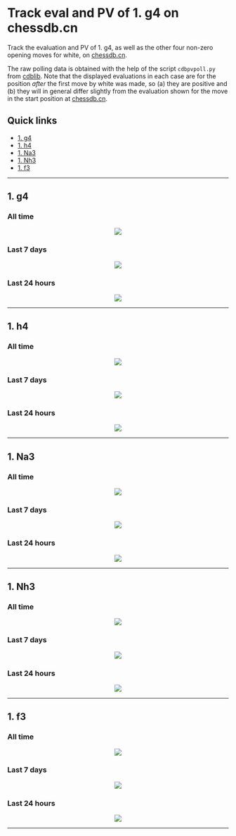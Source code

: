 # Track eval and PV of 1. g4 on chessdb.cn

Track the evaluation and PV of 1. g4, as well as the other four non-zero
opening moves for white, on [chessdb.cn](https://chessdb.cn/queryc_en/).

The raw polling data is obtained with the help of the script
`cdbpvpoll.py` from [cdblib](https://github.com/robertnurnberg/cdblib).
Note that the displayed evaluations in each case are for the position _after_ the first 
move by white was made, so (a) they are positive and (b) they will 
in general differ slightly from the evaluation shown for the move in the start
position at [chessdb.cn](https://chessdb.cn/queryc_en/).

## Quick links
* [1. g4](#g4)
* [1. h4](#h4)
* [1. Na3](#Na3)
* [1. Nh3](#Nh3)
* [1. f3](#f3)

---

## <a id="g4"></a>1. g4

### All time 
<p align="center"> <img src="images/g4.png?raw=true"> </p>

### Last 7 days 
<p align="center"> <img src="images/g4week.png?raw=true"> </p>

### Last 24 hours
<p align="center"> <img src="images/g4day.png?raw=true"> </p>

---

## <a id="h4"></a>1. h4

### All time 
<p align="center"> <img src="images/h4.png?raw=true"> </p>

### Last 7 days 
<p align="center"> <img src="images/h4week.png?raw=true"> </p>

### Last 24 hours
<p align="center"> <img src="images/h4day.png?raw=true"> </p>

---

## <a id="Na3"></a>1. Na3

### All time 
<p align="center"> <img src="images/Na3.png?raw=true"> </p>

### Last 7 days 
<p align="center"> <img src="images/Na3week.png?raw=true"> </p>

### Last 24 hours
<p align="center"> <img src="images/Na3day.png?raw=true"> </p>

---

## <a id="Nh3"></a>1. Nh3

### All time 
<p align="center"> <img src="images/Nh3.png?raw=true"> </p>

### Last 7 days 
<p align="center"> <img src="images/Nh3week.png?raw=true"> </p>

### Last 24 hours
<p align="center"> <img src="images/Nh3day.png?raw=true"> </p>

---

## <a id="f3"></a>1. f3

### All time 
<p align="center"> <img src="images/f3.png?raw=true"> </p>

### Last 7 days 
<p align="center"> <img src="images/f3week.png?raw=true"> </p>

### Last 24 hours
<p align="center"> <img src="images/f3day.png?raw=true"> </p>

---

